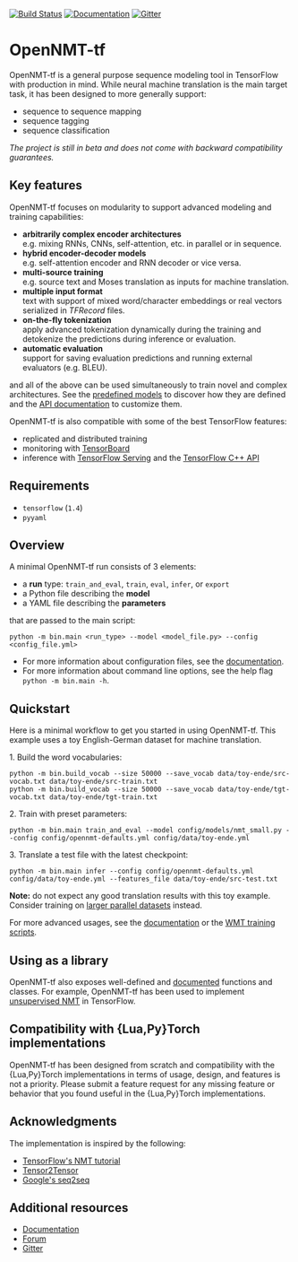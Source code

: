 [![Build Status](https://api.travis-ci.org/OpenNMT/OpenNMT-tf.svg?branch=master)](https://travis-ci.org/OpenNMT/OpenNMT-tf) [![Documentation](https://img.shields.io/badge/docs-master-blue.svg)](http://opennmt.net/OpenNMT-tf/) [![Gitter](https://badges.gitter.im/OpenNMT/OpenNMT-tf.svg)](https://gitter.im/OpenNMT/OpenNMT-tf?utm_source=badge&utm_medium=badge&utm_campaign=pr-badge)

# OpenNMT-tf

OpenNMT-tf is a general purpose sequence modeling tool in TensorFlow with production in mind. While neural machine translation is the main target task, it has been designed to more generally support:

* sequence to sequence mapping
* sequence tagging
* sequence classification

*The project is still in beta and does not come with backward compatibility guarantees.*

## Key features

OpenNMT-tf focuses on modularity to support advanced modeling and training capabilities:

* **arbitrarily complex encoder architectures**<br/>e.g. mixing RNNs, CNNs, self-attention, etc. in parallel or in sequence.
* **hybrid encoder-decoder models**<br/>e.g. self-attention encoder and RNN decoder or vice versa.
* **multi-source training**<br/>e.g. source text and Moses translation as inputs for machine translation.
* **multiple input format**<br/>text with support of mixed word/character embeddings or real vectors serialized in *TFRecord* files.
* **on-the-fly tokenization**<br/>apply advanced tokenization dynamically during the training and detokenize the predictions during inference or evaluation.
* **automatic evaluation**<br/>support for saving evaluation predictions and running external evaluators (e.g. BLEU).

and all of the above can be used simultaneously to train novel and complex architectures. See the [predefined models](config/models) to discover how they are defined and the [API documentation](http://opennmt.net/OpenNMT-tf/package/opennmt.html) to customize them.

OpenNMT-tf is also compatible with some of the best TensorFlow features:

* replicated and distributed training
* monitoring with [TensorBoard](https://www.tensorflow.org/get_started/summaries_and_tensorboard)
* inference with [TensorFlow Serving](https://github.com/OpenNMT/OpenNMT-tf/tree/master/examples/serving) and the [TensorFlow C++ API](https://github.com/OpenNMT/OpenNMT-tf/tree/master/examples/cpp)

## Requirements

* `tensorflow` (`1.4`)
* `pyyaml`

## Overview

A minimal OpenNMT-tf run consists of 3 elements:

* a **run** type: `train_and_eval`, `train`, `eval`, `infer`, or `export`
* a Python file describing the **model**
* a YAML file describing the **parameters**

that are passed to the main script:

```
python -m bin.main <run_type> --model <model_file.py> --config <config_file.yml>
```

* For more information about configuration files, see the [documentation](http://opennmt.net/OpenNMT-tf/configuration.html).
* For more information about command line options, see the help flag `python -m bin.main -h`.

## Quickstart

Here is a minimal workflow to get you started in using OpenNMT-tf. This example uses a toy English-German dataset for machine translation.

1\. Build the word vocabularies:

```
python -m bin.build_vocab --size 50000 --save_vocab data/toy-ende/src-vocab.txt data/toy-ende/src-train.txt
python -m bin.build_vocab --size 50000 --save_vocab data/toy-ende/tgt-vocab.txt data/toy-ende/tgt-train.txt
```

2\. Train with preset parameters:

```
python -m bin.main train_and_eval --model config/models/nmt_small.py --config config/opennmt-defaults.yml config/data/toy-ende.yml
```

3\. Translate a test file with the latest checkpoint:

```
python -m bin.main infer --config config/opennmt-defaults.yml config/data/toy-ende.yml --features_file data/toy-ende/src-test.txt
```

**Note:** do not expect any good translation results with this toy example. Consider training on [larger parallel datasets](http://www.statmt.org/wmt16/translation-task.html) instead.

For more advanced usages, see the [documentation](http://opennmt.net/OpenNMT-tf) or the [WMT training scripts](https://github.com/OpenNMT/OpenNMT-tf/tree/master/scripts/wmt).

## Using as a library

OpenNMT-tf also exposes well-defined and [documented](http://opennmt.net/OpenNMT-tf/package/opennmt.html) functions and classes. For example, OpenNMT-tf has been used to implement [unsupervised NMT](https://github.com/OpenNMT/Hackathon/tree/master/unsupervised-nmt) in TensorFlow.

## Compatibility with {Lua,Py}Torch implementations

OpenNMT-tf has been designed from scratch and compatibility with the {Lua,Py}Torch implementations in terms of usage, design, and features is not a priority. Please submit a feature request for any missing feature or behavior that you found useful in the {Lua,Py}Torch implementations.

## Acknowledgments

The implementation is inspired by the following:

* [TensorFlow's NMT tutorial](https://github.com/tensorflow/nmt)
* [Tensor2Tensor](https://github.com/tensorflow/tensor2tensor)
* [Google's seq2seq](https://github.com/google/seq2seq)

## Additional resources

* [Documentation](http://opennmt.net/OpenNMT-tf)
* [Forum](http://forum.opennmt.net)
* [Gitter](https://gitter.im/OpenNMT/OpenNMT-tf)
